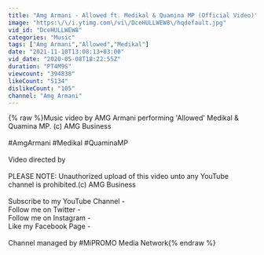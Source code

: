```yaml
---
title: "Amg Armani - Allowed ft. Medikal & Quamina MP (Official Video)"
image: "https:\/\/i.ytimg.com\/vi\/DceHULLWEW8\/hqdefault.jpg"
vid_id: "DceHULLWEW8"
categories: "Music"
tags: ["Amg Armani","Allowed","Medikal"]
date: "2021-11-10T13:08:13+03:00"
vid_date: "2020-05-08T18:22:55Z"
duration: "PT4M9S"
viewcount: "394838"
likeCount: "5134"
dislikeCount: "105"
channel: "Amg Armani"
---
```

{% raw %}Music video by AMG Armani performing 'Allowed' Medikal &amp; Quamina MP. (c) AMG Business<br /><br />#AmgArmani  #Medikal   #QuaminaMP<br /><br />Video directed by <br /><br />PLEASE NOTE: Unauthorized upload of this video unto any YouTube channel is prohibited.(c) AMG Business<br /><br />Subscribe to my YouTube Channel - <br />Follow me on Twitter - <br />Follow me on Instagram - <br />Like my Facebook Page - <br /><br />Channel managed by #MiPROMO Media Network{% endraw %}
